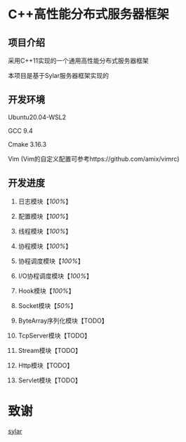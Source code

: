 # C++高性能分布式服务器框架

## 项目介绍

采用C++11实现的一个通用高性能分布式服务器框架

本项目是基于Sylar服务器框架实现的

## 开发环境
Ubuntu20.04-WSL2

GCC 9.4

Cmake 3.16.3

Vim (Vim的自定义配置可参考https://github.com/amix/vimrc)

## 开发进度
1. 日志模块【*100%*】

2. 配置模块【*100%*】

3. 线程模块【*100%*】

4. 协程模块【*100%*】

5. 协程调度模块【*100%*】

6. I/O协程调度模块【*100%*】

7. Hook模块【*100%*】

8. Socket模块【*50%*】

9. ByteArray序列化模块【TODO】

10. TcpServer模块【TODO】

11. Stream模块【TODO】

12. Http模块【TODO】

13. Servlet模块【TODO】

# 致谢
[sylar](https://github.com/sylar-yin/sylar)
